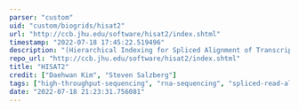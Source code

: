 ```yaml
---
parser: "custom"
uid: "custom/biogrids/hisat2"
url: "http://ccb.jhu.edu/software/hisat2/index.shtml"
timestamp: "2022-07-18 17:45:22.519496"
description: "(Hierarchical Indexing for Spliced Alignment of Transcripts) a fast and sensitive alignment program for mapping next-generation sequencing reads (both DNA and RNA) against the general human population (as well as against a single reference genome).  HISAT2 is a successor to both HISAT and TopHat2."
repo_url: "http://ccb.jhu.edu/software/hisat2/index.shtml"
title: "HISAT2"
credit: ["Daehwan Kim", "Steven Salzberg"]
tags: ["high-throughput-sequencing", "rna-sequencing", "spliced-read-alignment"]
date: "2022-07-18 21:23:31.756081"
---
```

